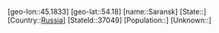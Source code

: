 ﻿---
location: [54.18,45.1833]
type: City
tags:
- geo/City


SpocWebEntityId: 33952
isDeleted: false
confidential: public

---
[geo-lon::45.1833]
[geo-lat::54.18]
[name::Saransk]
[State::]
[Country::[Russia](geo/Continent/Europe/Russia.md)]
[StateId::37049]
[Population::]
[Unknown::]


